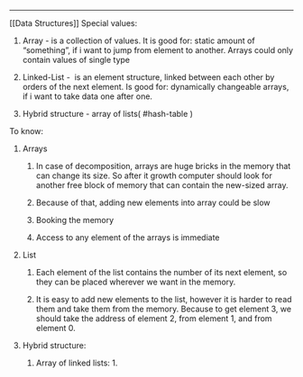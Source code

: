 ***
[[Data Structures]]
Special values:

1. Array - is a collection of values. It is good for: static amount of “something”, if i want to jump from element to another. Arrays could only contain values of single type 
    
2. Linked-List -  is an element structure, linked between each other by orders of the next element. Is good for: dynamically changeable arrays, if i want to take data one after one.
    
3. Hybrid structure - array of lists( #hash-table )


To know:

1. Arrays
    1. In case of decomposition, arrays are huge bricks in the memory that can change its size. So after it growth computer should look for another free block of memory that can contain the new-sized array. 

	2. Because of that, adding new elements into array could be slow

	3. Booking the memory

	4. Access to any element of the arrays is immediate

  
1. List
	1. Each element of the list contains the number of its next element, so they can be placed wherever we want in the memory.

	2. It is easy to add new elements to the list, however it is harder to read them and take them from the memory. Because to get element 3, we should take the address of element 2, from element 1, and from element 0.

  
3. Hybrid structure:
    1. Array of linked lists:
	    1. 
